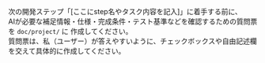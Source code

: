 次の開発ステップ「[ここにstep名やタスク内容を記入]」に着手する前に、  
AIが必要な補足情報・仕様・完成条件・テスト基準などを確認するための質問票を `doc/project/` に 作成してください。  
質問票は、私（ユーザー）が答えやすいように、チェックボックスや自由記述欄を交えて具体的に作成してください。